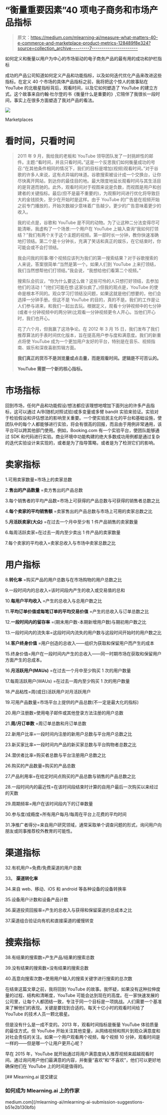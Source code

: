 # “衡量重要因素”40 项电子商务和市场产品指标

> 原文：<https://medium.com/mlearning-ai/measure-what-matters-40-e-commerce-and-marketplace-product-metrics-128489f8e324?source=collection_archive---------7----------------------->

如何定义和衡量以用户为中心的市场驱动的电子商务产品的最有用的成功和护栏指标

成功的产品公司知道如何定义产品和功能指标，以及如何迭代优化产品来改进这些指标。在定义 40 个市场的具体产品指标之前，我将把这个惊人的故事贴在 YouTube 的北极星指标背后，观看时间，以及它如何塑造了 YouTube 的建立方式。这个故事来自约翰·杜尔登的书《衡量什么是重要的》,它陪伴了我很长一段时间，事实上在很多方面塑造了我对产品的看法。

![](img/069bf6a7aa91cd74d459bd6eb3866021.png)

Marketplaces

# 看时间，只看时间

> 2011 年 9 月，我给我的老板和 YouTube 领导团队发了一封挑衅性的邮件。主题:“看时间，并且只看时间。”这是一个反思我们如何衡量成功的号召:“在其他条件相同的情况下，我们的目标是增加(视频)观看时间。”对于谷歌的许多人来说，这有点异端的味道。谷歌搜索被设计成一个交换台，让你尽快离开网站，到达你的最佳目的地。最大限度地延长观看时间与其生活目的是背道而驰的。此外，观看时间对于视图来说是负数，而视图是用户和创建者的关键指标。最后(但不是最不重要的)，为观察时间进行优化将导致巨大的金钱损失，至少在开始时是这样。由于 YouTube 的广告是在视频开始之前专门播放的，开始次数越少意味着广告越少。更少的广告意味着更少的收入。
> 
> 我的论点是，谷歌和 YouTube 是不同的动物。为了让这种二分法变得尽可能清晰，我虚构了一个场景:一个用户在 YouTube 上输入查询“我如何打领结？”我们有两个关于这个主题的视频。第一部时长一分钟，教你快速准确地打领结。第二个是十分钟长，充满了笑话和真正的娱乐，在它结束时，你可能会或不会打领结。
> 
> 我会问我的同事:哪个视频应该列为我们的第一搜索结果？对于谷歌搜索的人来说，答案很简单:“当然是第一个。如果人们到 YouTube 上来打领结，我们当然想帮他们打领结。”我会说，“我想给他们看第二个视频。”
> 
> 搜索队会抗议，“你为什么要这么做？这些可怜的人只想打好领结，去参加他们的活动！”(他们可能在想:这家伙疯了。)但我的观点是，YouTube 的使命是根本不同的。观众学习打领结没问题，如果这就是他们想要的，他们会选择一分钟手册。但这不是 YouTube 的目的，真的不是。我们的工作是让人们参与进来，和我们一起出去玩。根据定义，观看十分钟视频中的七分钟(或者十分钟视频中的两分钟)比观看一分钟视频更令人开心。当他们开心时，我们也开心。
> 
> 花了六个月，但我赢了这场争论。在 2012 年 3 月 15 日，我们发布了我们推荐算法的手表时间优化版本，旨在提高用户参与度和满意度。我们的新重点将使 YouTube 成为一个更加用户友好的平台，特别是在音乐、视频指南、娱乐和深夜喜剧剪辑方面。
> 
> **我们真正的货币不是浏览量或点击量，而是观看时间。逻辑是不可否认的。**
> 
> **YouTube 需要一个新的核心指标。**

# 市场指标

回到市场，任何产品和功能假设/想法都应该理想地增加下面列出的许多产品指标，这可以通过 A/B(随机对照试验)或多变量或多臂 bandit 实验来验证。实验对于检验假设和评估想法的影响至关重要。一个使实验民主化的平台和基础设施，使团队中的每个人都能够进行实验，将会有很高的回报，而且由于用例非常通用，该平台可以跨其他部门使用。例如，Booking.com 有一个实验平台，使团队能够通过 SDK 和代码进行实验。商业环境中功能构建的绝大多数成功用例都是通过复杂的迭代实验设计来实现的，或者是为了指导策略，或者是为了检测它们的影响。

# **卖家指标**

1.可用卖家数量=市场上的卖家总数

2.**售出的产品数量** =卖方售出的产品总数

3.每个销售者的平均产品数=市场上可获得的产品总数与可获得的销售者总数之比

4.**每个卖家的平均销售额** =卖家售出的产品总数与市场上可用的卖家总数之比

5.**月活跃卖家(大众)** =在过去一个月中至少有 1 件产品销售的卖家数量

6.每周活跃卖家=在过去一周内至少卖出 1 件产品的卖家数量

7.每个卖家的平均收入=卖家总收入与市场中卖家总数之比

# **用户指标**

8.**转化率** =购买产品的用户总数与在市场购物的用户总数之比

9.一段时间内的总收入=该时间段内产生的收入或交易值的总和

10.**每用户平均收入** =产生的总收入与总用户数之比

11.**平均订单价值或每笔订单的平均交易价值** =产生的总收入与订单总数之比

12.**一段时间内的留存率** =(期末用户数-本期新增用户数)与期初用户数之比

13.一段时间内的流失率=这段时间内流失的用户数与这段时间开始时的用户数之比

14.**客户终身价值** =用户创造的总收入——组织为获取和保留用户而产生的成本

15.终身价值=用户在一段时间内产生的总收入——同一时期市场在获取和保留用户方面产生的总成本。

16.**月活跃用户(MAUs)** =在过去一个月中至少购买 1 次的用户数量

17.每周活跃用户(WAUs) =在过去一周内至少购买 1 次的用户数量

18.产品粘性=周(或日)活跃用户对月活跃用户

19.可用产品数量=市场平台上提供的产品总数(不一定是最大化的指标)

20.用户注册数=使用电子邮件或其他登录方法注册的用户总数

21.**周/月订单数** =周订单总数和月订单总数

22.新用户比率=一段时间内注册的新用户总数与平台用户总数之比

23.新买家比率=一段时间内产品的新买家总数与平台购物者总数之比

24.潜伏者比率=购买者总数与平台注册用户总数之比

26.购买的产品数量=购买的产品总数

27.产品利用率=在给定时间点购买的产品总数与销售的产品总数之比

28.一段时间内的最近性=在该时间段结束时计算的自用户最后一次购买以来经过的天数

29.周期频率=用户在该时间段内下的订单数量

30.参与度/成瘾度=所有用户每月/每周在平台上花费的平均时间

31.净推广者得分=来自用户研究领域，通常采取单个调查问题的形式，询问用户向朋友或同事推荐校外教育的可能性。

# **渠道指标**

32.有机用户=免费/免费渠道的用户总数

33。 **渠道转化率**

34.来自 web、移动、iOS 和 android 等各种设备的设备转换率

35.设备用户计数和设备产品计数

36.渠道投资回报率=产生的总收入与获得和保留渠道的总成本之比

37.渠道组合验证向有机和直接渠道的缓慢转变

# **搜索指标**

38.有结果的搜索数=产生产品/结果的搜索总数

39.没有结果的搜索数=没有结果的搜索总数

40.高意向搜索次数=使用用户输入的搜索关键字进行搜索的总次数

在结束这篇文章之前，我将回到 YouTube 的故事。我怀疑，如果没有这种拉伸度量的过程、结构和清晰度，YouTube 可能会达到现在的高度。在一家快速发展的公司里，让每个人都团结一致，专注于同一个目标是一项挑战。人们需要一个基准来了解他们的表现。关键是要找到合适的。每天十亿小时的观看时间给了 YouTube 的技术人员一颗北极星。

但是没有什么是一成不变的。2013 年，观看时间指标是衡量 YouTube 体验质量的最佳方式。但 YouTube 开始关注其他变量，从网络视频和照片到观众满意度和对社会责任的关注。如果一个用户观看两个视频，每个视频 10 分钟，观看时间是一样的——但是哪一个让用户更开心呢？

早在 2015 年，YouTube 就开始通过将用户满意度纳入推荐视频来超越观看时间。通过询问用户他们最满意的内容，并衡量“喜欢”和“不喜欢”，他们可以更好地确保他们在 YouTube 上的时间是值得的。

[](/mlearning-ai/mlearning-ai-submission-suggestions-b51e2b130bfb) [## Mlearning.ai 提交建议

### 如何成为 Mlearning.ai 上的作家

medium.com](/mlearning-ai/mlearning-ai-submission-suggestions-b51e2b130bfb)
